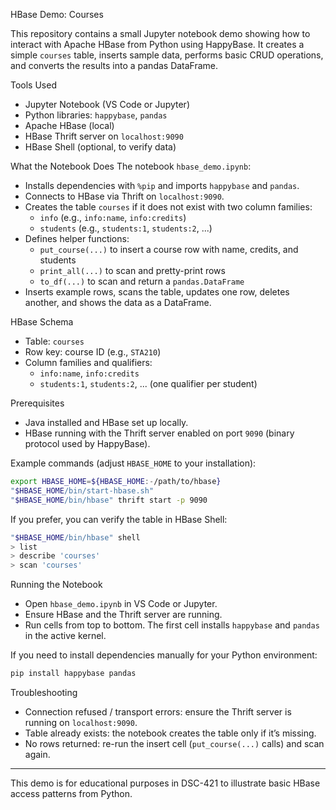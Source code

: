 HBase Demo: Courses

This repository contains a small Jupyter notebook demo showing how to interact with Apache HBase from Python using HappyBase. It creates a simple `courses` table, inserts sample data, performs basic CRUD operations, and converts the results into a pandas DataFrame.

Tools Used
- Jupyter Notebook (VS Code or Jupyter)
- Python libraries: `happybase`, `pandas`
- Apache HBase (local)
- HBase Thrift server on `localhost:9090`
- HBase Shell (optional, to verify data)

What the Notebook Does
The notebook `hbase_demo.ipynb`:
- Installs dependencies with `%pip` and imports `happybase` and `pandas`.
- Connects to HBase via Thrift on `localhost:9090`.
- Creates the table `courses` if it does not exist with two column families:
  - `info` (e.g., `info:name`, `info:credits`)
  - `students` (e.g., `students:1`, `students:2`, ...)
- Defines helper functions:
  - `put_course(...)` to insert a course row with name, credits, and students
  - `print_all(...)` to scan and pretty-print rows
  - `to_df(...)` to scan and return a `pandas.DataFrame`
- Inserts example rows, scans the table, updates one row, deletes another, and shows the data as a DataFrame.

HBase Schema
- Table: `courses`
- Row key: course ID (e.g., `STA210`)
- Column families and qualifiers:
  - `info:name`, `info:credits`
  - `students:1`, `students:2`, ... (one qualifier per student)

Prerequisites
- Java installed and HBase set up locally.
- HBase running with the Thrift server enabled on port `9090` (binary protocol used by HappyBase).

Example commands (adjust `HBASE_HOME` to your installation):

```bash
export HBASE_HOME=${HBASE_HOME:-/path/to/hbase}
"$HBASE_HOME/bin/start-hbase.sh"
"$HBASE_HOME/bin/hbase" thrift start -p 9090
```

If you prefer, you can verify the table in HBase Shell:

```bash
"$HBASE_HOME/bin/hbase" shell
> list
> describe 'courses'
> scan 'courses'
```

Running the Notebook
- Open `hbase_demo.ipynb` in VS Code or Jupyter.
- Ensure HBase and the Thrift server are running.
- Run cells from top to bottom. The first cell installs `happybase` and `pandas` in the active kernel.

If you need to install dependencies manually for your Python environment:

```bash
pip install happybase pandas
```

Troubleshooting
- Connection refused / transport errors: ensure the Thrift server is running on `localhost:9090`.
- Table already exists: the notebook creates the table only if it’s missing.
- No rows returned: re-run the insert cell (`put_course(...)` calls) and scan again.

---
This demo is for educational purposes in DSC-421 to illustrate basic HBase access patterns from Python.